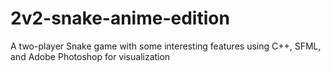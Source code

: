 # 2v2-snake-anime-edition
 A two-player Snake game with some interesting features using C++, SFML, and Adobe Photoshop for visualization
